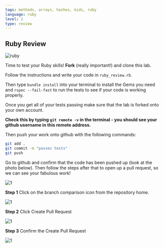 ```yaml
---
tags: methods, arrays, hashes, kids, ruby
language: ruby
level: 2
type: review
---
```


## Ruby Review

![ruby](http://media2.giphy.com/media/12jdalMQkt7iM/200.gif)

Time to test your Ruby skills! **Fork** (really important!) and clone this lab.

Follow the instructions and write your code in `ruby_review.rb`.

Then type `bundle install` into your terminal to install the Gems you need and `rspec --fail-fast` to run the tests to see if your code is working properly.

Once you get all of your tests passing make sure that the lab is forked onto your own account. 

**Check this by typing `git remote -v` in the terminal - you should see your github username in this remote address.** 

Then push your work onto github with the following commands:

```bash
git add .
git commit -m "passes tests"
git push
```

Go to github and confirm that the code has been  pushed up (look at the photo below). Then follow the steps after that to open up a pull request, so we can see your fabulous work!

![1](http://flatiron-videos.s3.amazonaws.com/ironboard/ironboard-tutorial/7-solving-the-lab.png)



**Step 1** Click on the branch comparison icon from the repository home.

![1](http://flatiron-videos.s3.amazonaws.com/ironboard/ironboard-tutorial/1-opening-pull-request.png)

**Step 2** Click Create Pull Request

![1](http://flatiron-videos.s3.amazonaws.com/ironboard/ironboard-tutorial/2-opening-pull-request.png)

**Step 3** Confirm the Create Pull Request

![1](http://flatiron-videos.s3.amazonaws.com/ironboard/ironboard-tutorial/3-opening-the-pull-request.png)
